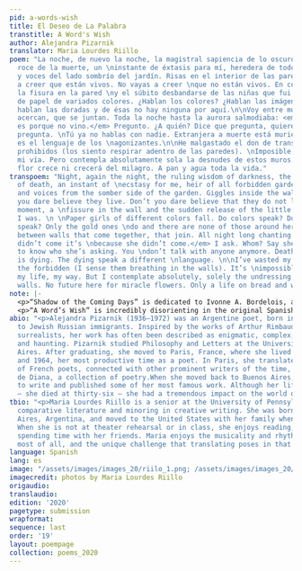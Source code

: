 ```yaml
---
pid: a-words-wish
title: El Deseo de La Palabra
transtitle: A Word's Wish
author: Alejandra Pizarnik
translator: Maria Lourdes Riillo
poem: "La noche, de nuevo la noche, la magistral sapiencia de lo oscuro, el cálido
  roce de la muerte, un \ninstante de éxtasis para mí, heredera de todo jardín prohibido.\n\nPasos
  y voces del lado sombrío del jardín. Risas en el interior de las paredes. No vayas
  a creer que están vivos. No vayas a creer \nque no están vivos. En cualquier momento
  la fisura en la pared \ny el súbito desbandarse de las niñas que fui.\n\nCaen niñas
  de papel de variados colores. ¿Hablan los colores? ¿Hablan las imágenes de papel?\nSolamente
  hablan las doradas y de ésas no hay ninguna por aquí.\n\nVoy entre muros que se
  acercan, que se juntan. Toda la noche hasta la aurora salmodiaba: <em>Si no \nvino
  es porque no vino.</em> Pregunto. ¿A quién? Dice que pregunta, quiere saber a quién
  pregunta. \nTú ya no hablas con nadie. Extranjera a muerte está muriéndose. Otro
  es el lenguaje de los \nagonizantes.\n\nHe malgastado el don de transfigurar a los
  prohibidos (los siento respirar adentro de las paredes). \nImposible narrar mi día,
  mi vía. Pero contempla absolutamente sola la desnudes de estos muros. \nNinguna
  flor crece ni crecerá del milagro. A pan y agua toda la vida."
transpoem: "Night, again the night, the ruling wisdom of darkness, the kindled caress
  of death, an instant of \necstasy for me, heir of all forbidden garden. \n \nFootsteps
  and voices from the somber side of the garden. Giggles inside the walls. \nDon’t
  you dare believe they live. Don’t you dare believe that they do not live. At any
  moment, a \nfissure in the wall and the sudden release of the little girls that
  I was. \n \nPaper girls of different colors fall. Do colors speak? Do paper images
  speak? Only the gold ones \ndo and there are none of those around here.\n \nI go
  between walls that come together, that join. All night long chanting: <em>If she
  didn’t come it’s \nbecause she didn’t come.</em> I ask. Whom? Say she asks, wanting
  to know who she’s asking. You \ndon’t talk with anyone anymore. Death’s stranger
  is dying. The dying speak a different \nlanguage. \n\nI’ve wasted my gift for transforming
  the forbidden (I sense them breathing in the walls). It’s \nimpossible to narrate
  my life, my way. But I contemplate absolutely, solely the undressing of \nthese
  walls. No future here for miracle flowers. Only a life on bread and water."
note: |-
  <p>“Shadow of the Coming Days” is dedicated to Ivonne A. Bordelois, an Argentine poet, essayist, and friend of Pizarnik. The two frequently exchanged correspondence. The poem reflects not a resignation, but an acceptance of the transfiguration of the body and mind, a reflection of days to come. To translate this poem, I began with a literal translation, then meditated on specific words. The word at the end of the first line, <em>alba</em>, means “sunrise” or “dawn.” I translated it as “daybreak,” however, because “daybreak” reminds me of the Spanish word <em>parto</em>, which means both “break” and “labor (birth).” I enjoyed the juxtaposition “daybreak” contributes to in “They will dress me with ashes at daybreak.” Also, instead using the literal translation of <em>muro</em>, which is “wall,” I settled on “mural.” I think that a memory of a mural is still a wall, but a wall with a vivid painting on it is potentially a haunting memory. I had trouble with the second-to-last line specifically because I wanted to preserve its stops and silences. Its literal translation is “in the respiration.” I preserved the “in,” and changed “respiration” to “steady breath.” As for the last line, “beast” is more mystical and threatening than “animal,” which I thought would mesh better with the word “dreaming” and the dreamlike quality of the poem.</p>
  <p>“A Word’s Wish” is incredibly disorienting in the original Spanish, and unlike anything I have ever read. As with “Shadow of Days to Come,” I wanted to preserve the unsettling feeling in the English translation. Pizarnik wrote many poems about the night. She often stayed up late, writing endlessly. This poem is a journey back into the night, where she contemplates who she was as a little girl and whether that girl ever even existed. The second and fourth stanzas were the most challenging for me to translate. The Spanish is not grammatically correct in the second stanza of the original poem, so it was difficult to translate while preserving the uniqueness of the original. Further, the last line of the second stanza is particularly interesting because it is not a straightforward sentence. A literal translation is “at any moment, the fissure in the wall and the sudden undoing of the girls I was.” In order to retain the broken and unclear nature of the sentence, I kept the first half of the sentence and left “girls” plural. Regarding the fourth stanza, it is not gendered in the original poem, but as I was translating, I began to use “she” and it resonated with me. It seems to me that the narrator in the fourth stanza yearns for the little girl that she once was. The little girl is long gone, but her imprint remains. She is so distant, in fact, that she even speaks a different language. Finally, I spent some time on the last sentence because it didn’t have a verb. Literally, the line translates as “to bread and water all life.” I think that at the end, the narrator accepts there will be no miracle, and that she must continue to live satisfied by the simple things, such as bread and water. It’s not defeat, but an acceptance of reality.</p>
abio: "<p>Alejandra Pizarnik (1936–1972) was an Argentine poet, born in Buenos Aires
  to Jewish Russian immigrants. Inspired by the works of Arthur Rimbaud and other
  surrealists, her work has often been described as enigmatic, complex, intimate,
  and haunting. Pizarnik studied Philosophy and Letters at the University of Buenos
  Aires. After graduating, she moved to Paris, France, where she lived between 1960
  and 1964, her most productive time as a poet. In Paris, she translated the works
  of French poets, connected with other prominent writers of the time, and wrote Arbol
  de Diana, a collection of poetry.When she moved back to Buenos Aires, she continued
  to write and published some of her most famous work. Although her life was cut short
  — she died at thirty-six — she had a tremendous impact on the world of modern poetry.</p>"
tbio: "<p>Maria Lourdes Riillo is a senior at the University of Pennsylvania studying
  comparative literature and minoring in creative writing. She was born in Buenos
  Aires, Argentina, and moved to the United States with her family when she was six.
  When she is not at theater rehearsal or in class, she enjoys reading, baking, and
  spending time with her friends. Maria enjoys the musicality and rhythm of poetry
  most of all, and the unique challenge that translating poses in that regard.</p>"
language: Spanish
lang: es
image: "/assets/images/images_20/riilo_1.png; /assets/images/images_20/riilo_2.png"
imagecredit: photos by Maria Lourdes Riillo
origaudio: 
translaudio: 
edition: '2020'
pagetype: submission
wrapformat: 
sequence: last
order: '19'
layout: poempage
collection: poems_2020
---
```

